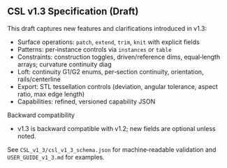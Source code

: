 ## CSL v1.3 Specification (Draft)

This draft captures new features and clarifications introduced in v1.3:

- Surface operations: `patch`, `extend`, `trim`, `knit` with explicit fields
- Patterns: per‑instance controls via `instances` or `table`
- Constraints: construction toggles, driven/reference dims, equal‑length arrays; curvature continuity diag
- Loft: continuity G1/G2 enums, per‑section continuity, orientation, rails/centerline
- Export: STL tessellation controls (deviation, angular tolerance, aspect ratio, max edge length)
- Capabilities: refined, versioned capability JSON

Backward compatibility
- v1.3 is backward compatible with v1.2; new fields are optional unless noted.

See `CSL_v1_3/csl_v1_3_schema.json` for machine‑readable validation and `USER_GUIDE_v1_3.md` for examples.


